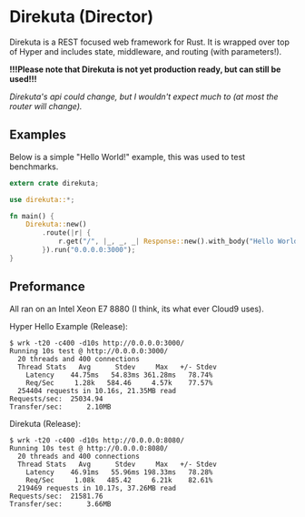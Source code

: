 # Direkuta (Director)

Direkuta is a REST focused web framework for Rust. It is wrapped over top of Hyper and includes state, middleware, and routing (with parameters!).

**!!!Please note that Direkuta is not yet production ready, but can still be used!!!**

*Direkuta's api could change, but I wouldn't expect much to (at most the router will change).*

## Examples
Below is a simple "Hello World!" example, this was used to test benchmarks.

```rust
extern crate direkuta;

use direkuta::*;

fn main() {
    Direkuta::new()
        .route(|r| {
            r.get("/", |_, _, _| Response::new().with_body("Hello World!"));
        }).run("0.0.0.0:3000");
}
```

## Preformance
All ran on an Intel Xeon E7 8880 (I think, its what ever Cloud9 uses).

Hyper Hello Example (Release):
```
$ wrk -t20 -c400 -d10s http://0.0.0.0:3000/
Running 10s test @ http://0.0.0.0:3000/
  20 threads and 400 connections
  Thread Stats   Avg      Stdev     Max   +/- Stdev
    Latency    44.75ms   54.83ms 361.28ms   78.74%
    Req/Sec     1.28k   584.46     4.57k    77.57%
  254404 requests in 10.16s, 21.35MB read
Requests/sec:  25034.94
Transfer/sec:      2.10MB
```

Direkuta (Release):
```
$ wrk -t20 -c400 -d10s http://0.0.0.0:8080/
Running 10s test @ http://0.0.0.0:8080/
  20 threads and 400 connections
  Thread Stats   Avg      Stdev     Max   +/- Stdev
    Latency    46.91ms   55.96ms 198.33ms   78.28%
    Req/Sec     1.08k   485.42     6.21k    82.61%
  219469 requests in 10.17s, 37.26MB read
Requests/sec:  21581.76
Transfer/sec:      3.66MB
```
